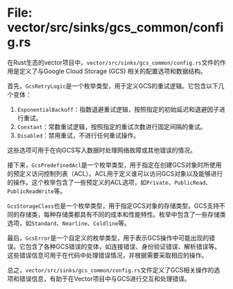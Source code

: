 # File: vector/src/sinks/gcs_common/config.rs

在Rust生态的vector项目中，`vector/src/sinks/gcs_common/config.rs`文件的作用是定义了与Google Cloud Storage (GCS) 相关的配置选项和数据结构。

首先，`GcsRetryLogic`是一个枚举类型，用于定义GCS的重试逻辑。它包含以下几个变体：

1. `ExponentialBackoff`：指数退避重试逻辑，按照指定的初始延迟和退避因子进行重试。
2. `Constant`：常数重试逻辑，按照指定的重试次数进行固定间隔的重试。
3. `Disabled`：禁用重试，不进行任何重试操作。

这些选项可用于在向GCS写入数据时处理网络故障或其他错误的情况。

接下来，`GcsPredefinedAcl`是一个枚举类型，用于指定在创建GCS对象时所使用的预定义访问控制列表（ACL）。ACL用于定义谁可以访问GCS对象以及能够进行的操作。这个枚举包含了一些预定义的ACL选项，如`Private`、`PublicRead`、`PublicReadWrite`等。

`GcsStorageClass`也是一个枚举类型，用于指定GCS对象的存储类型。GCS支持不同的存储类，每种存储类都具有不同的成本和性能特性。枚举中包含了一些存储类选项，如`Standard`、`Nearline`、`Coldline`等。

最后，`GcsError`是一个自定义的枚举类型，用于表示GCS操作中可能出现的错误。它包含了各种GCS错误的变体，如连接错误、身份验证错误、解析错误等。这些错误信息可用于在代码中处理错误情况，并根据需要采取相应的操作。

总之，`vector/src/sinks/gcs_common/config.rs`文件定义了GCS相关操作的选项和错误信息，有助于在Vector项目中与GCS进行交互和处理错误。

